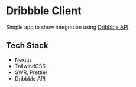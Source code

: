 # Dribbble Client

Simple app to show integration using [Dribbble API](https://developer.dribbble.com/v2/).

## Tech Stack

- Next.js
- TailwindCSS
- SWR, Prettier
- Dribbble API
